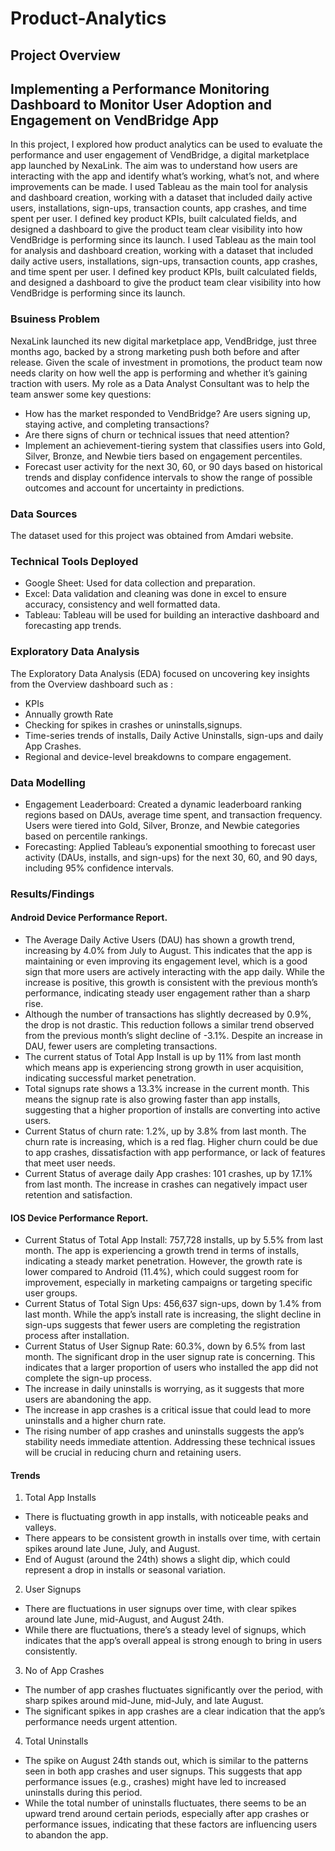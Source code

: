 # Product-Analytics
## Project Overview
## Implementing a Performance Monitoring Dashboard to Monitor User Adoption and Engagement on VendBridge App
In this project, I explored how product analytics can be used to evaluate the performance and user engagement of VendBridge, a digital marketplace app launched by NexaLink. The aim was to understand how users are interacting with the app and identify what’s working, what’s not, and where improvements can be made. I used Tableau as the main tool for analysis and dashboard creation, working with a dataset that included daily active users, installations, sign-ups, transaction counts, app crashes, and time spent per user. I defined key product KPIs, built calculated fields, and designed a dashboard to give the product team clear visibility into how VendBridge is performing since its launch.
I used Tableau as the main tool for analysis and dashboard creation, working with a dataset that included daily active users, installations, sign-ups, transaction counts, app crashes, and time spent per user. I defined key product KPIs, built calculated fields, and designed a dashboard to give the product team clear visibility into how VendBridge is performing since its launch.

### Bsuiness Problem
NexaLink launched its new digital marketplace app, VendBridge, just three months ago, backed by a strong marketing push both before and after release. Given the scale of investment in promotions, the product team now needs clarity on how well the app is performing and whether it’s gaining traction with users.
My role as a Data Analyst Consultant was to help the team answer some key questions: 
- How has the market responded to VendBridge? Are users signing up, staying active, and completing transactions?
- Are there signs of churn or technical issues that need attention?
-  Implement an achievement-tiering system that classifies users into Gold, Silver,
Bronze, and Newbie tiers based on engagement percentiles.
- Forecast user activity for the next 30, 60, or 90
days based on historical trends and display confidence intervals to show the range of possible outcomes and account for
uncertainty in predictions.

### Data Sources
The dataset used for this project was obtained from Amdari website.

### Technical Tools Deployed
- Google Sheet: Used for data collection and preparation.
- Excel: Data validation and cleaning was done in excel to ensure accuracy, consistency and well formatted data.
- Tableau: Tableau will be used for building an interactive dashboard and
forecasting app trends.

### Exploratory Data Analysis
The Exploratory Data Analysis (EDA) focused on uncovering key insights from the Overview dashboard such as :
- KPIs
- Annually growth Rate
- Checking for spikes in crashes or uninstalls,signups.
- Time-series trends of installs, Daily Active Uninstalls, sign-ups and daily App Crashes.
- Regional and device-level breakdowns to compare engagement.

### Data Modelling
- Engagement Leaderboard: Created a dynamic leaderboard ranking regions based on DAUs, average time spent, and transaction frequency. Users were tiered into Gold, Silver, Bronze, and Newbie categories based on percentile rankings.
- Forecasting: Applied Tableau’s exponential smoothing to forecast user activity (DAUs, installs, and sign-ups) for the next 30, 60, and 90 days, including 95% confidence intervals.

 ### Results/Findings
#### Android Device Performance Report.
 - The Average Daily Active Users (DAU) has shown a growth trend, increasing by 
4.0% from July to August. This indicates that the app is maintaining or even 
improving its engagement level, which is a good sign that more users are actively 
interacting with the app daily. While the increase is positive, this growth is consistent 
with the previous month’s performance, indicating steady user engagement rather than 
a sharp rise.
- Although the number of transactions has slightly decreased by 0.9%, the drop is not 
drastic. This reduction follows a similar trend observed from the previous month’s 
slight decline of -3.1%. Despite an increase in DAU, fewer users are completing 
transactions.
- The current status of Total App Install is up by 11% from last month which means
app is experiencing strong growth in user acquisition, indicating successful market 
penetration.
- Total signups rate shows a 13.3% increase in the current month. This means the signup rate is also growing faster than app installs, suggesting that a higher proportion of 
installs are converting into active users.
- Current Status of churn rate: 1.2%, up by 3.8% from last month. The churn rate is 
increasing, which is a red flag. Higher churn could be due to app crashes, 
dissatisfaction with app performance, or lack of features that meet user needs.
- Current Status of average daily App crashes: 101 crashes, up by 17.1% from last 
month. The increase in crashes can negatively impact user retention and 
satisfaction.
#### IOS Device Performance Report.
- Current Status of Total App Install: 757,728 installs, up by 5.5% from last month.
The app is experiencing a growth trend in terms of installs, indicating a steady market 
penetration. However, the growth rate is lower compared to Android (11.4%), which 
could suggest room for improvement, especially in marketing campaigns or targeting 
specific user groups.
- Current Status of Total Sign Ups: 456,637 sign-ups, down by 1.4% from last 
month. While the app’s install rate is increasing, the slight decline in sign-ups 
suggests that fewer users are completing the registration process after installation.
- Current Status of User Signup Rate: 60.3%, down by 6.5% from last month. The 
significant drop in the user signup rate is concerning. This indicates that a larger 
proportion of users who installed the app did not complete the sign-up process.
- The increase in daily uninstalls is worrying, as it suggests that more users are 
abandoning the app.
- The increase in app crashes is a critical issue that could lead to more uninstalls and a 
higher churn rate.
- The rising number of app crashes and uninstalls suggests the app’s stability needs 
immediate attention. Addressing these technical issues will be crucial in reducing 
churn and retaining users.

#### Trends
1.  Total App Installs
- There is fluctuating growth in app installs, with noticeable peaks and valleys.
- There appears to be consistent growth in installs over time, with certain spikes around 
late June, July, and August.
- End of August (around the 24th) shows a slight dip, which could represent a drop in 
installs or seasonal variation.

2. User Signups
- There are fluctuations in user signups over time, with clear spikes around late June, 
mid-August, and August 24th.
- While there are fluctuations, there’s a steady level of signups, which indicates that the 
app’s overall appeal is strong enough to bring in users consistently.

3. No of App Crashes
- The number of app crashes fluctuates significantly over the period, with sharp 
spikes around mid-June, mid-July, and late August.
- The significant spikes in app crashes are a clear indication that the app’s 
performance needs urgent attention.

4. Total Uninstalls
- The spike on August 24th stands out, which is similar to the patterns seen in both app 
crashes and user signups. This suggests that app performance issues (e.g., crashes) 
might have led to increased uninstalls during this period.
- While the total number of uninstalls fluctuates, there seems to be an upward trend 
around certain periods, especially after app crashes or performance issues, indicating 
that these factors are influencing users to abandon the app.

